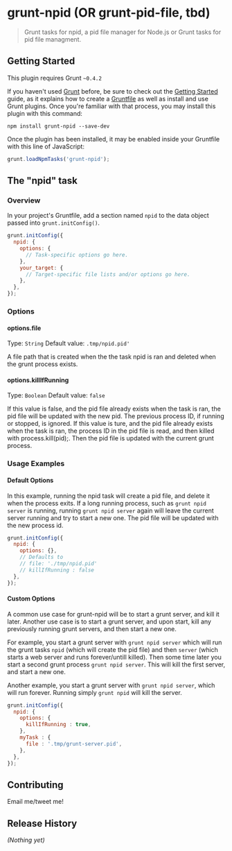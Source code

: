 # grunt-npid (OR grunt-pid-file, tbd)

> Grunt tasks for npid, a pid file manager for Node.js
or
> Grunt tasks for pid file managment.

## Getting Started
This plugin requires Grunt `~0.4.2`

If you haven't used [Grunt](http://gruntjs.com/) before, be sure to check out the [Getting Started](http://gruntjs.com/getting-started) guide, as it explains how to create a [Gruntfile](http://gruntjs.com/sample-gruntfile) as well as install and use Grunt plugins. Once you're familiar with that process, you may install this plugin with this command:

```shell
npm install grunt-npid --save-dev
```

Once the plugin has been installed, it may be enabled inside your Gruntfile with this line of JavaScript:

```js
grunt.loadNpmTasks('grunt-npid');
```

## The "npid" task

### Overview
In your project's Gruntfile, add a section named `npid` to the data object passed into `grunt.initConfig()`.

```js
grunt.initConfig({
  npid: {
    options: {
      // Task-specific options go here.
    },
    your_target: {
      // Target-specific file lists and/or options go here.
    },
  },
});
```

### Options

#### options.file
Type: `String`
Default value: `.tmp/npid.pid'`

A file path that is created when the the task npid is ran and deleted when the grunt process exists.

#### options.killIfRunning
Type: `Boolean`
Default value: `false`

If this value is false, and the pid file already exists when the task is ran, the pid file will be updated with the new pid. The previous process ID, if running or stopped, is ignored.
If this value is ture, and the pid file already exists when the task is ran, the process ID in the pid file is read, and then killed with process.kill(pid);.  Then the pid file is updated with the current grunt process.

### Usage Examples

#### Default Options
In this example, running the npid task will create a pid file, and delete it when the process exits.
If a long running process, such as `grunt npid server` is running, running `grunt npid server` again will leave the current server running and try to start a new one. The pid file will be updated with the new process id.

```js
grunt.initConfig({
  npid: {
    options: {},
    // Defaults to 
    // file: './tmp/npid.pid'
    // killIfRunning : false
  },
});
```

#### Custom Options
A common use case for grunt-npid will be to start a grunt server, and kill it later.
Another use case is to start a grunt server, and upon start, kill any previously running grunt servers, and then start a new one.

For example, you start a grunt server with `grunt npid server` which will run the grunt tasks `npid` (which will create the pid file) and then `server` (which starts a web server and runs forever/untill killed).
Then some time later you start a second grunt process `grunt npid server`. This will kill the first server, and start a new one.

Another example, you start a grunt server with `grunt npid server`, which will run forever.  Running simply `grunt npid` will kill the server.

```js
grunt.initConfig({
  npid: {
    options: {
      killIfRunning : true,
    },
    myTask : {
      file : '.tmp/grunt-server.pid',
    },
  },
});
```

## Contributing
Email me/tweet me!

## Release History
_(Nothing yet)_
